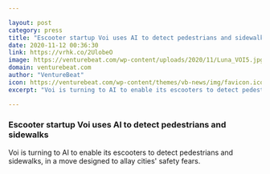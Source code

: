 ```yaml
---

layout: post
category: press
title: "Escooter startup Voi uses AI to detect pedestrians and sidewalks"
date: 2020-11-12 00:36:30
link: https://vrhk.co/2UlobeO
image: https://venturebeat.com/wp-content/uploads/2020/11/Luna_VOI5.jpg?w=1200&strip=all
domain: venturebeat.com
author: "VentureBeat"
icon: https://venturebeat.com/wp-content/themes/vb-news/img/favicon.ico
excerpt: "Voi is turning to AI to enable its escooters to detect pedestrians and sidewalks, in a move designed to allay cities' safety fears."

---
```


### Escooter startup Voi uses AI to detect pedestrians and sidewalks

Voi is turning to AI to enable its escooters to detect pedestrians and sidewalks, in a move designed to allay cities' safety fears.